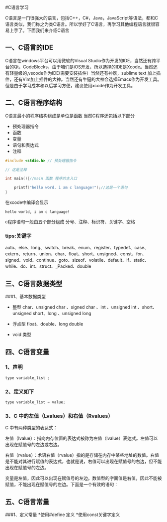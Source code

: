 #C语言学习

C语言是一门很强大的语言，包括C++，C#，Java，JavaScript等语法，都和C语言类似，我们称之为类C语言。所以学好了C语言，再学习其他编程语言就很容易上手了。下面我们来介绍C语言

## 一、C语言的IDE
C语言在windows平台可以用微软的Visual Studio作为开发的IDE，当然还有跨平台的Qt，CodeBlocks，由于咱们是iOS开发，所以选择的IDE是Xcode。当然还有轻量级的,vscode作为IDE(需要安装插件）当然还有神器，sublime text 加上插件，还有Vim加上插件的大神。当然还有牛逼的大神会选择Emacs作为开发工具。但是由于学习成本和以后学习方便，建议使用xcode作为开发工具。


## 二、C语言程序结构
C语言最小的程序结构组成是单位是函数
当然C程序还包括以下部分

* 预处理器指令
* 函数
* 变量
* 语句和表达式
* 注释

```c
#include <stdio.h> // 预处理器指令

// 这是注释

int main(){//main 函数 程序的主入口

    printf("hello word. i am c language!");//这是一个语句
}

```
在xcode中编译会显示 

```console
hello world, i am c language!
```

c程序语句一般由五个部分组成
分号、注释、标识符、关键字、空格

### tips:关键字
auto、else、long、switch、break、enum、register、typedef、case、extern、return、union、char、float、short、unsigned、const、for、signed、void、continue、goto、sizeof、volatile、default、if、static、while、do、int、struct、_Packed、double



## 三、C语言数据类型
###1、基本数据类型
* 整型
char、unsigned char 、signed char 、int 、unsigned int 、short、unsigned short、long 、unsigned long

* 浮点型
float、double、long double

* void 类型


## 四、C语言变量

### 1、声明
```c
type variable_list ;
```
### 2、定义如下 
```c
type variable_list = value;

```
### 3、C 中的左值（Lvalues）和右值（Rvalues）

C 中有两种类型的表达式：

左值（lvalue）：指向内存位置的表达式被称为左值（lvalue）表达式。左值可以出现在赋值号的左边或右边。

右值（rvalue）：术语右值（rvalue）指的是存储在内存中某些地址的数值。右值是不能对其进行赋值的表达式，也就是说，右值可以出现在赋值号的右边，但不能出现在赋值号的左边。

变量是左值，因此可以出现在赋值号的左边。数值型的字面值是右值，因此不能被赋值，不能出现在赋值号的左边。下面是一个有效的语句：

## 五、C语言常量
###1、定义常量
 *使用#define 定义
 *使用const关键字定义